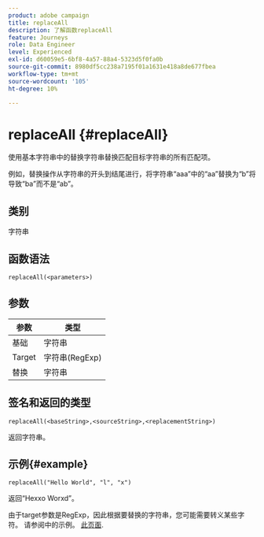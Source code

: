 ```yaml
---
product: adobe campaign
title: replaceAll
description: 了解函数replaceAll
feature: Journeys
role: Data Engineer
level: Experienced
exl-id: d60059e5-6bf8-4a57-88a4-5323d5f0fa0b
source-git-commit: 8980df5cc238a7195f01a1631e418a8de677fbea
workflow-type: tm+mt
source-wordcount: '105'
ht-degree: 10%

---
```


# replaceAll {#replaceAll}

使用基本字符串中的替换字符串替换匹配目标字符串的所有匹配项。

例如，替换操作从字符串的开头到结尾进行，将字符串“aaa”中的“aa”替换为“b”将导致“ba”而不是“ab”。

## 类别

字符串

## 函数语法

`replaceAll(<parameters>)`

## 参数

| 参数 | 类型 |
|-----------|--------------|
| 基础 | 字符串 |
| Target | 字符串(RegExp) |
| 替换 | 字符串 |

## 签名和返回的类型

`replaceAll(<baseString>,<sourceString>,<replacementString>)`

返回字符串。

## 示例{#example}

`replaceAll("Hello World", "l", "x")`

返回“Hexxo Worxd”。

由于target参数是RegExp，因此根据要替换的字符串，您可能需要转义某些字符。 请参阅中的示例。 [此页面](../functions/functionreplace.md#example_2).

